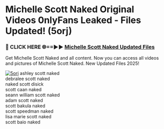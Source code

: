 # Michelle Scott Naked Original Videos 0nlyFans Leaked - Files Updated! (5orj)

<h3>🔴 CLICK HERE 🌐==►► <a href="https://tinyurl.com/up5wt9bj" rel="nofollow">Michelle Scott Naked Updated Files</a></h3>

Get Michelle Scott Naked and all content. Now you can access all videos and pictures of Michelle Scott Naked. New Updated Files 2025!

[![5orj](https://i.imgur.com/ABiUzMV.gif)](https://tinyurl.com/up5wt9bj)
ashley scott naked<br>
debralee scott naked<br>
naked scott disick<br>
scott caan naked<br>
seann william scott naked<br>
adam scott naked<br>
scott bakula naked<br>
scott speedman naked<br>
lisa marie scott naked<br>
scott baio naked
